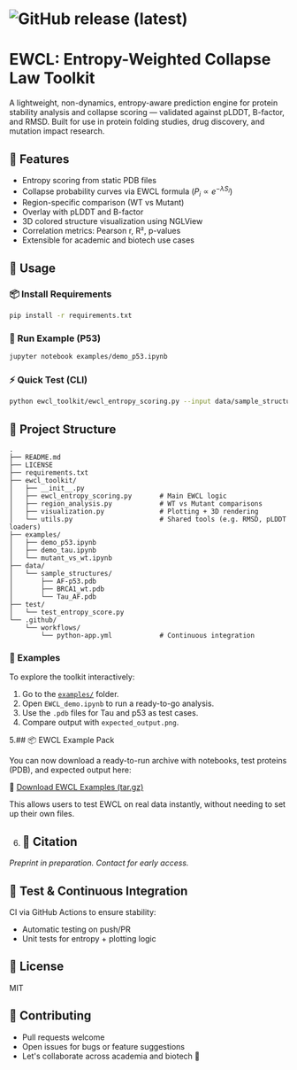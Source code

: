 # ![GitHub release (latest)](https://img.shields.io/github/v/release/CristinoLLC/ewcl-protein-toolkit?label=Download%20Latest)
# EWCL: Entropy-Weighted Collapse Law Toolkit

A lightweight, non-dynamics, entropy-aware prediction engine for protein stability analysis and collapse scoring — validated against pLDDT, B-factor, and RMSD. Built for use in protein folding studies, drug discovery, and mutation impact research.

## 🔬 Features
- Entropy scoring from static PDB files
- Collapse probability curves via EWCL formula ($P_i \propto e^{-\lambda S_i}$)
- Region-specific comparison (WT vs Mutant)
- Overlay with pLDDT and B-factor
- 3D colored structure visualization using NGLView
- Correlation metrics: Pearson r, R², p-values
- Extensible for academic and biotech use cases

## 🧪 Usage

### 📦 Install Requirements
```bash
pip install -r requirements.txt
```

### 🚀 Run Example (P53)
```bash
jupyter notebook examples/demo_p53.ipynb
```

### ⚡ Quick Test (CLI)
```bash
python ewcl_toolkit/ewcl_entropy_scoring.py --input data/sample_structures/AF-p53.pdb --region 120 160
```

## 📁 Project Structure
```
.
├── README.md
├── LICENSE
├── requirements.txt
├── ewcl_toolkit/
│   ├── __init__.py
│   ├── ewcl_entropy_scoring.py       # Main EWCL logic
│   ├── region_analysis.py            # WT vs Mutant comparisons
│   ├── visualization.py              # Plotting + 3D rendering
│   └── utils.py                      # Shared tools (e.g. RMSD, pLDDT loaders)
├── examples/
│   ├── demo_p53.ipynb
│   ├── demo_tau.ipynb
│   └── mutant_vs_wt.ipynb
├── data/
│   └── sample_structures/
│       ├── AF-p53.pdb
│       ├── BRCA1_wt.pdb
│       └── Tau_AF.pdb
├── test/
│   └── test_entropy_score.py
└── .github/
    └── workflows/
        └── python-app.yml            # Continuous integration
```

### 📁 Examples
To explore the toolkit interactively:

1. Go to the [`examples/`](examples) folder.
2. Open `EWCL_demo.ipynb` to run a ready-to-go analysis.
3. Use the `.pdb` files for Tau and p53 as test cases.
4. Compare output with `expected_output.png`.

5.## 📦 EWCL Example Pack

You can now download a ready-to-run archive with notebooks, test proteins (PDB), and expected output here:

🔗 [Download EWCL Examples (tar.gz)](https://github.com/CristinoLLC/ewcl-protein-toolkit/releases/latest)

This allows users to test EWCL on real data instantly, without needing to set up their own files.

6. ## 🧠 Citation
*Preprint in preparation. Contact for early access.*

## 🔬 Test & Continuous Integration
CI via GitHub Actions to ensure stability:
- Automatic testing on push/PR
- Unit tests for entropy + plotting logic

## 🔗 License
MIT

## 🙋 Contributing
- Pull requests welcome
- Open issues for bugs or feature suggestions
- Let's collaborate across academia and biotech 🚀

